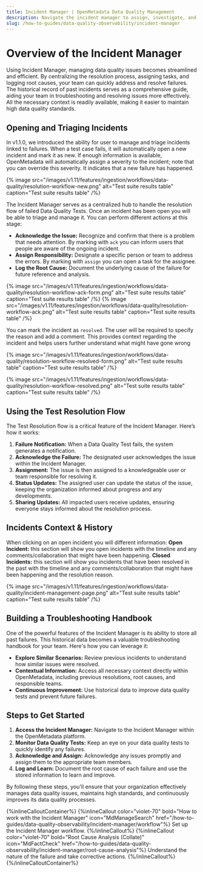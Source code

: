 ```yaml
---
title: Incident Manager | OpenMetadata Data Quality Management
description: Navigate the incident manager to assign, investigate, and resolve data quality incidents.
slug: /how-to-guides/data-quality-observability/incident-manager
---
```


# Overview of the Incident Manager

Using Incident Manager, managing data quality issues becomes streamlined and efficient. By centralizing the resolution process, assigning tasks, and logging root causes, your team can quickly address and resolve failures. The historical record of past incidents serves as a comprehensive guide, aiding your team in troubleshooting and resolving issues more effectively. All the necessary context is readily available, making it easier to maintain high data quality standards.

## Opening and Triaging Incidents
 In v1.1.0, we introduced the ability for user to manage and triage incidents linked to failures. When a test case fails, it will automatically open a new incident and mark it as new. If enough information is available, OpenMetadata will automatically assign a severity to the incident; note that you can override this severity. It indicates that a new failure has happened.

{% image
  src="/images/v1.11/features/ingestion/workflows/data-quality/resolution-workflow-new.png"
  alt="Test suite results table"
  caption="Test suite results table"
 /%}

The Incident Manager serves as a centralized hub to handle the resolution flow of failed Data Quality Tests. Once an incident has been open you will be able to triage and manage it. You can perform different actions at this stage:

- **Acknowledge the Issue:** Recognize and confirm that there is a problem that needs attention. By marking with `ack` you can inform users that people are aware of the ongoing incident.
- **Assign Responsibility:** Designate a specific person or team to address the errors. By marking with `assign` you can open a task for the assignee.
- **Log the Root Cause:** Document the underlying cause of the failure for future reference and analysis.

{% image
  src="/images/v1.11/features/ingestion/workflows/data-quality/resolution-workflow-ack-form.png"
  alt="Test suite results table"
  caption="Test suite results table"
 /%}
{% image
  src="/images/v1.11/features/ingestion/workflows/data-quality/resolution-workflow-ack.png"
  alt="Test suite results table"
  caption="Test suite results table"
 /%}

You can mark the incident as `resolved`. The user will be required to specify the reason and add a comment. This provides context regarding the incident and helps users further understand what might have gone wrong

{% image
  src="/images/v1.11/features/ingestion/workflows/data-quality/resolution-workflow-resolved-form.png"
  alt="Test suite results table"
  caption="Test suite results table"
 /%}

{% image
  src="/images/v1.11/features/ingestion/workflows/data-quality/resolution-workflow-resolved.png"
  alt="Test suite results table"
  caption="Test suite results table"
 /%}

## Using the Test Resolution Flow

The Test Resolution flow is a critical feature of the Incident Manager. Here’s how it works:

1. **Failure Notification:** When a Data Quality Test fails, the system generates a notification.
2. **Acknowledge the Failure:** The designated user acknowledges the issue within the Incident Manager.
3. **Assignment:** The issue is then assigned to a knowledgeable user or team responsible for resolving it.
4. **Status Updates:** The assigned user can update the status of the issue, keeping the organization informed about progress and any developments.
5. **Sharing Updates:** All impacted users receive updates, ensuring everyone stays informed about the resolution process.

## Incidents Context & History

When clicking on an open incident you will different information:
**Open Incident:** this section will show you open incidents with the timeline and any comments/collaboration that might have been happening.
**Closed Incidents:** this section will show you incidents that have been resolved in the past with the timeline and any comments/collaboration that might have been happening and the resolution reason.

{% image
  src="/images/v1.11/features/ingestion/workflows/data-quality/incident-management-page.png"
  alt="Test suite results table"
  caption="Test suite results table"
 /%}

## Building a Troubleshooting Handbook

One of the powerful features of the Incident Manager is its ability to store all past failures. This historical data becomes a valuable troubleshooting handbook for your team. Here's how you can leverage it:

- **Explore Similar Scenarios:** Review previous incidents to understand how similar issues were resolved.
- **Contextual Information:** Access all necessary context directly within OpenMetadata, including previous resolutions, root causes, and responsible teams.
- **Continuous Improvement:** Use historical data to improve data quality tests and prevent future failures.


## Steps to Get Started

1. **Access the Incident Manager:** Navigate to the Incident Manager within the OpenMetadata platform.
2. **Monitor Data Quality Tests:** Keep an eye on your data quality tests to quickly identify any failures.
3. **Acknowledge and Assign:** Acknowledge any issues promptly and assign them to the appropriate team members.
4. **Log and Learn:** Document the root cause of each failure and use the stored information to learn and improve.

By following these steps, you'll ensure that your organization effectively manages data quality issues, maintains high standards, and continuously improves its data quality processes.

{%inlineCalloutContainer%}
 {%inlineCallout
  color="violet-70"
  bold="How to work with the Incident Manager"
  icon="MdManageSearch"
  href="/how-to-guides/data-quality-observability/incident-manager/workflow"%}
  Set up the Incident Manager workflow.
 {%/inlineCallout%}
 {%inlineCallout
  color="violet-70"
  bold="Root Cause Analysis (Collate)"
  icon="MdFactCheck"
  href="/how-to-guides/data-quality-observability/incident-manager/root-cause-analysis"%}
  Understand the nature of the failure and take corrective actions.
 {%/inlineCallout%}
{%/inlineCalloutContainer%}